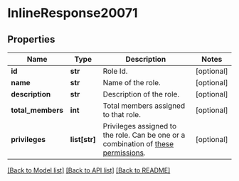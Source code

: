 # InlineResponse20071

## Properties
Name | Type | Description | Notes
------------ | ------------- | ------------- | -------------
**id** | **str** | Role Id. | [optional] 
**name** | **str** | Name of the role. | [optional] 
**description** | **str** | Description of the role. | [optional] 
**total_members** | **int** | Total members assigned to that role. | [optional] 
**privileges** | **list[str]** | Privileges assigned to the role. Can be one or a combination of [these permissions](https://marketplace.zoom.us/docs/api-reference/other-references/privileges).  | [optional] 

[[Back to Model list]](../README.md#documentation-for-models) [[Back to API list]](../README.md#documentation-for-api-endpoints) [[Back to README]](../README.md)

